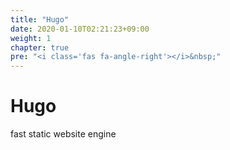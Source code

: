 ```yaml
---
title: "Hugo"
date: 2020-01-10T02:21:23+09:00
weight: 1
chapter: true
pre: "<i class='fas fa-angle-right'></i>&nbsp;"
---
```


# Hugo

fast static website engine